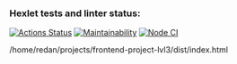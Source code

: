 ### Hexlet tests and linter status:
[![Actions Status](https://github.com/Serobabin/frontend-project-lvl3/workflows/hexlet-check/badge.svg)](https://github.com/Serobabin/frontend-project-lvl3/actions)
[![Maintainability](https://api.codeclimate.com/v1/badges/a99a88d28ad37a79dbf6/maintainability)](https://codeclimate.com/github/Serobabin/frontend-project-lvl3/maintainability)
[![Node CI](https://github.com/Serobabin/frontend-project-lvl3/workflows/Node%20CI/badge.svg)](https://github.com/Serobabin/frontend-project-lvl3/actions)

/home/redan/projects/frontend-project-lvl3/dist/index.html